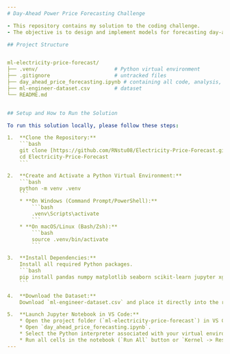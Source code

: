 ```yaml
---
# Day-Ahead Power Price Forecasting Challenge

- This repository contains my solution to the coding challenge. 
- The objective is to design and implement models for forecasting day-ahead power prices in the energy market.

## Project Structure


ml-electricity-price-forecast/
├── .venv/                         # Python virtual environment
├── .gitignore                     # untracked files
├── day_ahead_price_forecasting.ipynb # containing all code, analysis, and results
├── ml-engineer-dataset.csv        # dataset
└── README.md                      


## Setup and How to Run the Solution

To run this solution locally, please follow these steps:

1.  **Clone the Repository:**
    ```bash
    git clone [https://github.com/RNstu08/Electricity-Price-Forecast.git](https://github.com/RNstu08/Electricity-Price-Forecast.git)
    cd Electricity-Price-Forecast
    ```

2.  **Create and Activate a Python Virtual Environment:**
    ```bash
    python -m venv .venv
    ```
    * **On Windows (Command Prompt/PowerShell):**
        ```bash
        .venv\Scripts\activate
        ```
    * **On macOS/Linux (Bash/Zsh):**
        ```bash
        source .venv/bin/activate
        ```

3.  **Install Dependencies:**
    Install all required Python packages.
    ```bash
    pip install pandas numpy matplotlib seaborn scikit-learn jupyter xgboost lightgbm shap
    ```

4.  **Download the Dataset:**
    Download `ml-engineer-dataset.csv` and place it directly into the root of the cloned repository.

5.  **Launch Jupyter Notebook in VS Code:**
    * Open the project folder (`ml-electricity-price-forecast`) in VS Code.
    * Open `day_ahead_price_forecasting.ipynb`.
    * Select the Python interpreter associated with your virtual environment (`.venv`).
    * Run all cells in the notebook (`Run All` button or `Kernel -> Restart Kernel and Run All Cells`).
---
```


